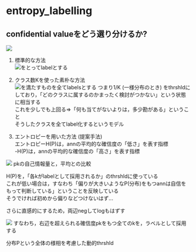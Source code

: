 # entropy_labelling
## confidential valueをどう選り分けるか?
<img src="https://latex.codecogs.com/gif.latex?P(Y=k|X=\boldsymbol{\textbf{x}})" />

1. 標準的な方法  
<img src="https://latex.codecogs.com/gif.latex?\arg\max_{k}P(Y=k|X=\boldsymbol{\mathbf{x}})" />をとってlabelとする

2. クラス数Kを使った素朴な方法  
<img src="https://latex.codecogs.com/gif.latex?\frac{1}{K}&space;\leq&space;P(Y=k|X=\boldsymbol{\mathbf{x}})" />を満たすものを全てlabelsとする
つまり1/K (一様分布のとき) をthrshldにしており，「どのクラスに属するのかまったく検討がつかない」という状態に相当する  
これを少しでも上回る&Rightarrow;「何も当てがないよりは，多少勘がある」ということ  
そうしたクラスを全てlabel化するというモデル  

3. エントロピーを用いた方法 (提案手法)  
エントロピーH(P)は，annの平均的な確信度の「低さ」を表す指標  
-H(P)は，annの平均的な確信度の「高さ」を表す指標

<img src="https://latex.codecogs.com/gif.latex?-log_{2}{(p_k)}&space;\leq&space;H(P)" />  
pkの自己情報量と，平均との比較  

H(P)を，「各kがlabelとして採用されるか」のthrshldに使っている  
    これが低い場合は，すなわち「偏りが大きいようなP(分布)をもつannは自信をもって判断している」ということを反映している  
    そうでければ初めから偏りなどつけないはず...
    
さらに直感的にするため，両辺negしてlogもはずす  

<img src="https://latex.codecogs.com/gif.latex?p_k&space;\geq&space;{2}^{-H(P)}" />  
すなわち，右辺を超えられる確信度pkをもつ全てのkを，ラベルとして採用する  

分布Pという全体の様相を考慮した動的thrshld  

